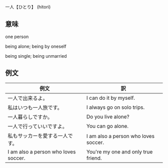 一人【ひとり】 (hitori)

## 意味

one person​

being alone; being by oneself​

being single; being unmarried​

## 例文

|例文|訳|
| --- | --- |
|一人で出来るよ。|I can do it by myself.|
|私はいつも一人旅です。|I always go on solo trips.|
|一人暮らしですか。|Do you live alone?|
|一人で行っていいですよ。|You can go alone.|
|私もサッカーを愛する一人です。|I am also a person who loves soccer.|
|I am also a person who loves soccer.|You're my one and only true friend.|